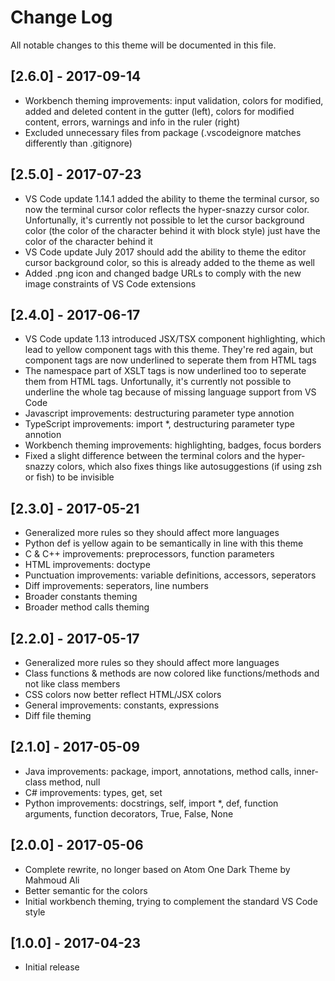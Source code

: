 # Change Log

All notable changes to this theme will be documented in this file.

## [2.6.0] - 2017-09-14

- Workbench theming improvements: input validation, colors for modified, added and deleted content in the gutter (left), colors for modified content, errors, warnings and info in the ruler (right)
- Excluded unnecessary files from package (.vscodeignore matches differently than .gitignore)

## [2.5.0] - 2017-07-23

- VS Code update 1.14.1 added the ability to theme the terminal cursor, so now the terminal cursor color reflects the hyper-snazzy cursor color. Unfortunally, it's currently not possible to let the cursor background color (the color of the character behind it with block style) just have the color of the character behind it
- VS Code update July 2017 should add the ability to theme the editor cursor background color, so this is already added to the theme as well
- Added .png icon and changed badge URLs to comply with the new image constraints of VS Code extensions

## [2.4.0] - 2017-06-17

- VS Code update 1.13 introduced JSX/TSX component highlighting, which lead to yellow component tags with this theme. They're red again, but component tags are now underlined to seperate them from HTML tags
- The namespace part of XSLT tags is now underlined too to seperate them from HTML tags. Unfortunally, it's currently not possible to underline the whole tag because of missing language support from VS Code
- Javascript improvements: destructuring parameter type annotion
- TypeScript improvements: import *, destructuring parameter type annotion
- Workbench theming improvements: highlighting, badges, focus borders
- Fixed a slight difference between the terminal colors and the hyper-snazzy colors, which also fixes things like autosuggestions (if using zsh or fish) to be invisible

## [2.3.0] - 2017-05-21

- Generalized more rules so they should affect more languages
- Python def is yellow again to be semantically in line with this theme
- C & C++ improvements: preprocessors, function parameters
- HTML improvements: doctype
- Punctuation improvements: variable definitions, accessors, seperators
- Diff improvements: seperators, line numbers
- Broader constants theming
- Broader method calls theming

## [2.2.0] - 2017-05-17

- Generalized more rules so they should affect more languages
- Class functions & methods are now colored like functions/methods and not like class members
- CSS colors now better reflect HTML/JSX colors
- General improvements: constants, expressions
- Diff file theming

## [2.1.0] - 2017-05-09

- Java improvements: package, import, annotations, method calls, inner-class method, null
- C# improvements: types, get, set
- Python improvements: docstrings, self, import *, def, function arguments, function decorators, True, False, None

## [2.0.0] - 2017-05-06

- Complete rewrite, no longer based on Atom One Dark Theme by Mahmoud Ali
- Better semantic for the colors
- Initial workbench theming, trying to complement the standard VS Code style

## [1.0.0] - 2017-04-23

- Initial release
